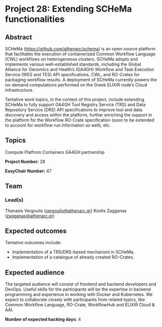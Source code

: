 # Project 28: Extending SCHeMa functionalities

## Abstract

SCHeMa (https://github.com/athenarc/schema) is an open-source platform that facilitates the execution of containerized Common Workflow Language (CWL) workflows on heterogeneous clusters. SCHeMa adopts and implements various well-established standards, including the Global Alliance for Genomics and Health’s (GA4GH) Workflow and Task Execution Service (WES and TES) API specifications, CWL, and RO-Crates for packaging workflow results. A deployment of SCHeMa currently powers the on-demand computations performed on the Greek ELIXIR node’s Cloud infrastructure.

Tentative work topics, in the context of this project, include extending SCHeMa to fully support GA4GH Tool Registry Service (TRS) and Data Repository Service (DRS) API specifications to improve tool and data discovery and access within the platform, further enriching the support in the platform for the Workflow RO-Crate specification (soon to be extended to account for workflow run information as well), etc.

## Topics

Compute Platfrom
Containers
GA4GH partnership

**Project Number:** 28



**EasyChair Number:** 47

## Team

### Lead(s)

Thanasis Vergoulis (vergoulis@athenarc.gr)
Kostis Zagganas (zagganas@athenarc.gr)

## Expected outcomes

Tentative outcomes include:
- Implementation of a TRS/DRS-based mechanism in SCHeMa.
- Implementation of a catalogue of already created RO-Crates.

## Expected audience

The targeted audience will consist of frontend and backend developers and DevOps. Useful skills for the participants will be the expertise in backend programming and experience in working with Docker and Kubernetes. We expect to collaborate closely with participants from related topics, like Common Workflow Language, RO-Crate, WorkflowHub and ELIXIR Cloud & AAI.

**Number of expected hacking days**: 4

